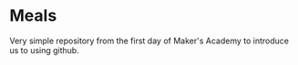 # Meals

Very simple repository from the first day of Maker's Academy to introduce us to using github.
